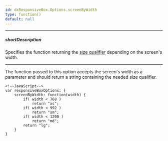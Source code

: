 ```yaml
---
id: dxResponsiveBox.Options.screenByWidth
type: function()
default: null
---
```

---
##### shortDescription
Specifies the function returning the [size qualifier](/Documentation/Guide/Widgets/ResponsiveBox/Size_Qualifiers/) depending on the screen's width.

---
The function passed to this option accepts the screen's width as a parameter and should return a string containing the needed size qualifier.

    <!--JavaScript-->
    var responsiveBoxOptions: {
        screenByWidth: function(width) {
            if( width < 768 )
                return "xs";
            if( width < 992 )
                return "sm";
            if( width < 1200 )
                return "md";
            return "lg";
        }
    }